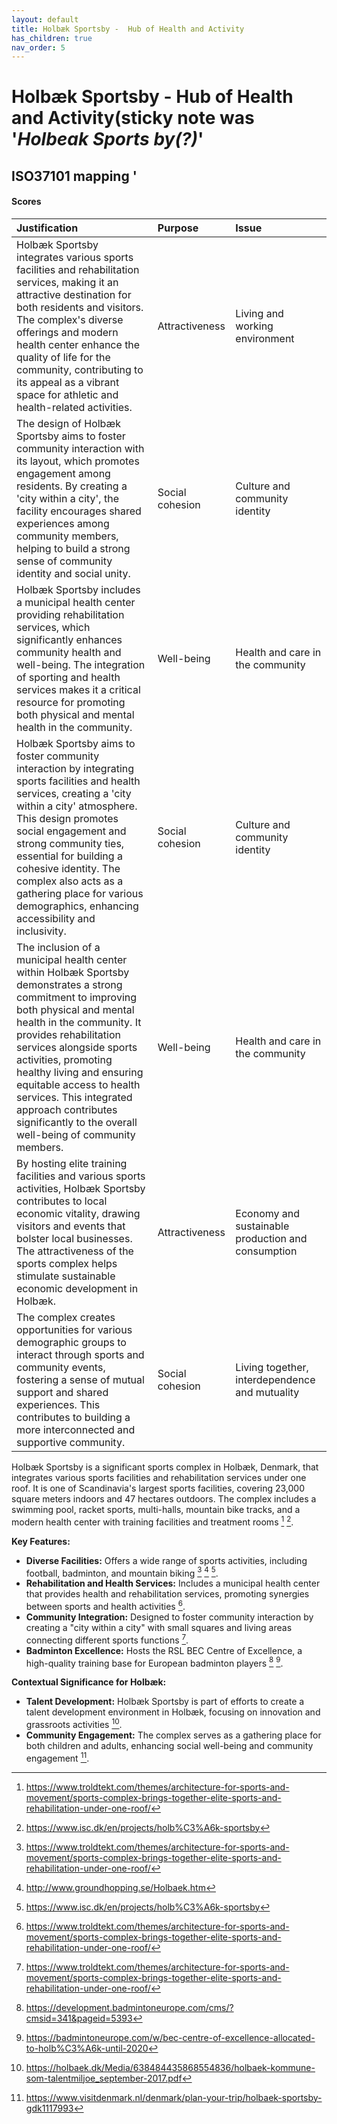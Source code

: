 ```yaml
---
layout: default
title: Holbæk Sportsby -  Hub of Health and Activity
has_children: true
nav_order: 5
---
```




# Holbæk Sportsby -  Hub of Health and Activity(sticky note was '_Holbeak Sports by(?)_' 

## ISO37101 mapping '

#### Scores

| Justification                                                                                                                                                                                                                                                                                                                                                                                                    | Purpose         | Issue                                              |
|:-----------------------------------------------------------------------------------------------------------------------------------------------------------------------------------------------------------------------------------------------------------------------------------------------------------------------------------------------------------------------------------------------------------------|:----------------|:---------------------------------------------------|
| Holbæk Sportsby integrates various sports facilities and rehabilitation services, making it an attractive destination for both residents and visitors. The complex's diverse offerings and modern health center enhance the quality of life for the community, contributing to its appeal as a vibrant space for athletic and health-related activities.                                                         | Attractiveness  | Living and working environment                     |
| The design of Holbæk Sportsby aims to foster community interaction with its layout, which promotes engagement among residents. By creating a 'city within a city', the facility encourages shared experiences among community members, helping to build a strong sense of community identity and social unity.                                                                                                   | Social cohesion | Culture and community identity                     |
| Holbæk Sportsby includes a municipal health center providing rehabilitation services, which significantly enhances community health and well-being. The integration of sporting and health services makes it a critical resource for promoting both physical and mental health in the community.                                                                                                                 | Well-being      | Health and care in the community                   |
| Holbæk Sportsby aims to foster community interaction by integrating sports facilities and health services, creating a 'city within a city' atmosphere. This design promotes social engagement and strong community ties, essential for building a cohesive identity. The complex also acts as a gathering place for various demographics, enhancing accessibility and inclusivity.                               | Social cohesion | Culture and community identity                     |
| The inclusion of a municipal health center within Holbæk Sportsby demonstrates a strong commitment to improving both physical and mental health in the community. It provides rehabilitation services alongside sports activities, promoting healthy living and ensuring equitable access to health services. This integrated approach contributes significantly to the overall well-being of community members. | Well-being      | Health and care in the community                   |
| By hosting elite training facilities and various sports activities, Holbæk Sportsby contributes to local economic vitality, drawing visitors and events that bolster local businesses. The attractiveness of the sports complex helps stimulate sustainable economic development in Holbæk.                                                                                                                      | Attractiveness  | Economy and sustainable production and consumption |
| The complex creates opportunities for various demographic groups to interact through sports and community events, fostering a sense of mutual support and shared experiences. This contributes to building a more interconnected and supportive community.                                                                                                                                                       | Social cohesion | Living together, interdependence and mutuality     |

Holbæk Sportsby is a significant sports complex in Holbæk, Denmark, that integrates various sports facilities and rehabilitation services under one roof. It is one of Scandinavia's largest sports facilities, covering 23,000 square meters indoors and 47 hectares outdoors. The complex includes a swimming pool, racket sports, multi-halls, mountain bike tracks, and a modern health center with training facilities and treatment rooms [^1] [^2].

**Key Features:**
- **Diverse Facilities:** Offers a wide range of sports activities, including football, badminton, and mountain biking [^1] [^3] [^2].
- **Rehabilitation and Health Services:** Includes a municipal health center that provides health and rehabilitation services, promoting synergies between sports and health activities [^1].
- **Community Integration:** Designed to foster community interaction by creating a "city within a city" with small squares and living areas connecting different sports functions [^1].
- **Badminton Excellence:** Hosts the RSL BEC Centre of Excellence, a high-quality training base for European badminton players [^4] [^5].

**Contextual Significance for Holbæk:**
- **Talent Development:** Holbæk Sportsby is part of efforts to create a talent development environment in Holbæk, focusing on innovation and grassroots activities [^6].
- **Community Engagement:** The complex serves as a gathering place for both children and adults, enhancing social well-being and community engagement [^7].

[^1]: https://www.troldtekt.com/themes/architecture-for-sports-and-movement/sports-complex-brings-together-elite-sports-and-rehabilitation-under-one-roof/
[^2]: https://www.isc.dk/en/projects/holb%C3%A6k-sportsby
[^3]: http://www.groundhopping.se/Holbaek.htm
[^4]: https://development.badmintoneurope.com/cms/?cmsid=341&pageid=5393
[^5]: https://badmintoneurope.com/w/bec-centre-of-excellence-allocated-to-holb%C3%A6k-until-2020
[^6]: https://holbaek.dk/Media/638484435868554836/holbaek-kommune-som-talentmiljoe_september-2017.pdf
[^7]: https://www.visitdenmark.nl/denmark/plan-your-trip/holbaek-sportsby-gdk1117993